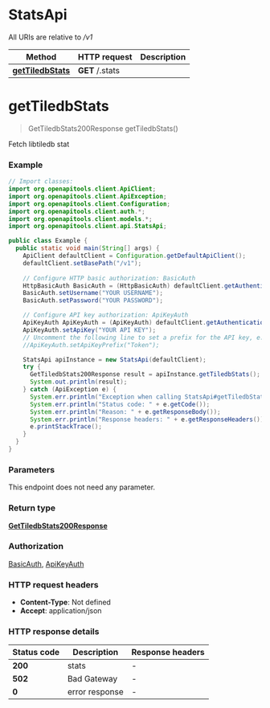 # StatsApi

All URIs are relative to */v1*

| Method | HTTP request | Description |
|------------- | ------------- | -------------|
| [**getTiledbStats**](StatsApi.md#getTiledbStats) | **GET** /.stats |  |


<a id="getTiledbStats"></a>
# **getTiledbStats**
> GetTiledbStats200Response getTiledbStats()



Fetch libtiledb stat

### Example
```java
// Import classes:
import org.openapitools.client.ApiClient;
import org.openapitools.client.ApiException;
import org.openapitools.client.Configuration;
import org.openapitools.client.auth.*;
import org.openapitools.client.models.*;
import org.openapitools.client.api.StatsApi;

public class Example {
  public static void main(String[] args) {
    ApiClient defaultClient = Configuration.getDefaultApiClient();
    defaultClient.setBasePath("/v1");
    
    // Configure HTTP basic authorization: BasicAuth
    HttpBasicAuth BasicAuth = (HttpBasicAuth) defaultClient.getAuthentication("BasicAuth");
    BasicAuth.setUsername("YOUR USERNAME");
    BasicAuth.setPassword("YOUR PASSWORD");

    // Configure API key authorization: ApiKeyAuth
    ApiKeyAuth ApiKeyAuth = (ApiKeyAuth) defaultClient.getAuthentication("ApiKeyAuth");
    ApiKeyAuth.setApiKey("YOUR API KEY");
    // Uncomment the following line to set a prefix for the API key, e.g. "Token" (defaults to null)
    //ApiKeyAuth.setApiKeyPrefix("Token");

    StatsApi apiInstance = new StatsApi(defaultClient);
    try {
      GetTiledbStats200Response result = apiInstance.getTiledbStats();
      System.out.println(result);
    } catch (ApiException e) {
      System.err.println("Exception when calling StatsApi#getTiledbStats");
      System.err.println("Status code: " + e.getCode());
      System.err.println("Reason: " + e.getResponseBody());
      System.err.println("Response headers: " + e.getResponseHeaders());
      e.printStackTrace();
    }
  }
}
```

### Parameters
This endpoint does not need any parameter.

### Return type

[**GetTiledbStats200Response**](GetTiledbStats200Response.md)

### Authorization

[BasicAuth](../README.md#BasicAuth), [ApiKeyAuth](../README.md#ApiKeyAuth)

### HTTP request headers

 - **Content-Type**: Not defined
 - **Accept**: application/json

### HTTP response details
| Status code | Description | Response headers |
|-------------|-------------|------------------|
| **200** | stats |  -  |
| **502** | Bad Gateway |  -  |
| **0** | error response |  -  |

